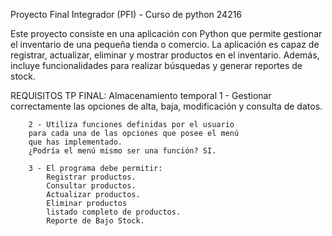 Proyecto Final Integrador (PFI) - Curso de python 24216

Este proyecto consiste en una aplicación con Python 
que permite gestionar el inventario de una pequeña 
tienda o comercio. La aplicación es capaz de 
registrar, actualizar, eliminar y mostrar productos 
en el inventario. Además, incluye funcionalidades 
para realizar búsquedas y generar reportes de stock.

REQUISITOS TP FINAL:
    Almacenamiento temporal
        1 - Gestionar correctamente las opciones de alta, 
        baja, modificación y consulta de datos.

        2 - Utiliza funciones definidas por el usuario
        para cada una de las opciones que posee el menú
        que has implementado.         
        ¿Podría el menú mismo ser una función? SI.

        3 - El programa debe permitir:
            Registrar productos.
            Consultar productos.
            Actualizar productos.
            Eliminar productos
            listado completo de productos.
            Reporte de Bajo Stock.